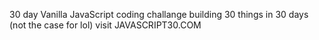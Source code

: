 30 day Vanilla JavaScript coding challange building 30 things in 30 days (not the case for lol) visit JAVASCRIPT30.COM
